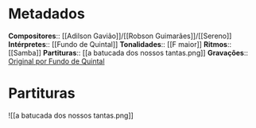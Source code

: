 # Metadados

**Compositores**:: [[Adilson Gavião]]/[[Robson Guimarães]]/[[Sereno]]
**Intérpretes**:: [[Fundo de Quintal]]
**Tonalidades**:: [[F maior]]
**Ritmos**:: [[Samba]]
**Partituras**:: [[a batucada dos nossos tantas.png]]
**Gravações**:: [Original por Fundo de Quintal](https://www.youtube.com/watch?v=Jphs2iNTdQQ)

# Partituras
![[a batucada dos nossos tantas.png]]